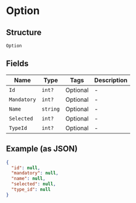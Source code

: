 
# Option

## Structure

`Option`

## Fields

| Name | Type | Tags | Description |
|  --- | --- | --- | --- |
| `Id` | `int?` | Optional | - |
| `Mandatory` | `int?` | Optional | - |
| `Name` | `string` | Optional | - |
| `Selected` | `int?` | Optional | - |
| `TypeId` | `int?` | Optional | - |

## Example (as JSON)

```json
{
  "id": null,
  "mandatory": null,
  "name": null,
  "selected": null,
  "type_id": null
}
```

